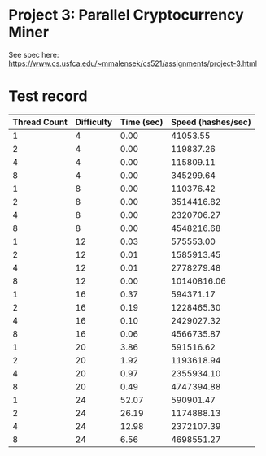 # Project 3: Parallel Cryptocurrency Miner

See spec here: https://www.cs.usfca.edu/~mmalensek/cs521/assignments/project-3.html

# Test record
| Thread Count | Difficulty | Time (sec) | Speed (hashes/sec) |
|-----|------|------|------|
| 1 | 4 | 0.00 | 41053.55 
| 2 | 4 | 0.00 | 119837.26 
| 4 | 4 | 0.00 | 115809.11 
| 8 | 4 | 0.00 | 345299.64 
| 1 | 8 | 0.00 | 110376.42 
| 2 | 8 | 0.00 | 3514416.82 
| 4 | 8 | 0.00 | 2320706.27 
| 8 | 8 | 0.00 | 4548216.68 
| 1 | 12 | 0.03 | 575553.00 
| 2 | 12 | 0.01 | 1585913.45 
| 4 | 12 | 0.01 | 2778279.48 
| 8 | 12 | 0.00 | 10140816.06 
| 1 | 16 | 0.37 | 594371.17 
| 2 | 16 | 0.19 | 1228465.30 
| 4 | 16 | 0.10 | 2429027.32 
| 8 | 16 | 0.06 | 4566735.87 
| 1 | 20 | 3.86 | 591516.62 
| 2 | 20 | 1.92 | 1193618.94 
| 4 | 20 | 0.97 | 2355934.10 
| 8 | 20 | 0.49 | 4747394.88 
| 1 | 24 | 52.07 | 590901.47 
| 2 | 24 | 26.19 | 1174888.13 
| 4 | 24 | 12.98 | 2372107.39 
| 8 | 24 | 6.56 | 4698551.27 